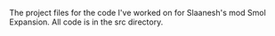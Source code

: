 The project files for the code I've worked on for Slaanesh's mod Smol Expansion. All code is in the src directory.
